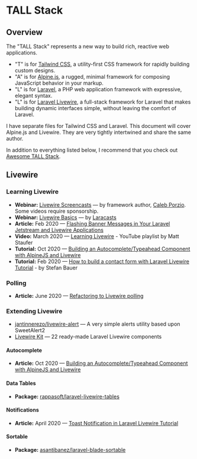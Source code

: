 # TALL Stack

## Overview

The "TALL Stack" represents a new way to build rich, reactive web applications.

* "T" is for [Tailwind CSS](https://tailwindcss.com/), a utility-first CSS framework for rapidly building custom designs.
* "A" is for [Alpine.js](https://github.com/alpinejs/alpine), a rugged, minimal framework for composing JavaScript behavior in your markup.
* "L" is for [Laravel](https://laravel.com/), a PHP web application framework with expressive, elegant syntax.
* "L" is for [Laravel Livewire](https://laravel-livewire.com/), a full-stack framework for Laravel that makes building dynamic interfaces simple, without leaving the comfort of Laravel.

I have separate files for Tailwind CSS and Laravel. This document will cover Alpine.js and Livewire. They are very tightly intertwined and share the same author.

In addition to everything listed below, I recommend that you check out [Awesome TALL Stack](https://github.com/blade-ui-kit/awesome-tall-stack).

## Livewire

### Learning Livewire

* **Webinar:** [Livewire Screencasts](https://laravel-livewire.com/screencasts) — by framework author, [Caleb Porzio](https://twitter.com/calebporzio). Some videos require sponsorship.
* **Webinar:** [Livewire Basics](https://laracasts.com/series/livewire-basics) — by [Laracasts](https://laracasts.com)
* **Article:** Feb 2020 — [Flashing Banner Messages in Your Laravel Jetstream and Livewire Applications](https://ryangjchandler.co.uk/articles/flashing-banner-messages-in-your-laravel-jetstream-and-livewire-applications)
* **Video:** March 2020 — [Learning Livewire](https://www.youtube.com/playlist?list=PLgJIx0-UaB9QYjno8U4Sw_u_NrSCanQYB) - YouTube playlist by Matt Staufer
* **Tutorial:** Oct 2020 — [Building an Autocomplete/Typeahead Component with AlpineJS and Livewire](https://chrisdicarlo.ca/blog/-alpinejs-and-livewire-autocomplete)
* **Tutorial:** Feb 2020 — [How to build a contact form with Laravel Livewire Tutorial](https://www.youtube.com/watch?v=Qljh8w5YX44&feature=youtu.be) - by Stefan Bauer

### Polling

* **Article:** June 2020 — [Refactoring to Livewire polling](https://johnbraun.blog/posts/refactoring-to-livewire-polling)

### Extending Livewire

* [jantinnerezo/livewire-alert](https://github.com/jantinnerezo/livewire-alert) — A very simple alerts utility based upon SweetAlert2
* [Livewire Kit](https://livewirekit.com/) — 22 ready-made Laravel Livewire components

#### Autocomplete

* **Article:** Oct 2020 — [Building an Autocomplete/Typeahead Component with AlpineJS and Livewire](https://chrisdicarlo.ca/blog/-alpinejs-and-livewire-autocomplete/)

#### Data Tables

* **Package:** [rappasoft/laravel-livewire-tables](https://github.com/rappasoft/laravel-livewire-tables)

#### Notifications

* **Article:** April 2020 — [Toast Notification in Laravel Livewire Tutorial](https://techvblogs.com/blog/toast-notification-livewire-laravel)

#### Sortable

* **Package:** [asantibanez/laravel-blade-sortable](https://github.com/asantibanez/laravel-blade-sortable)

